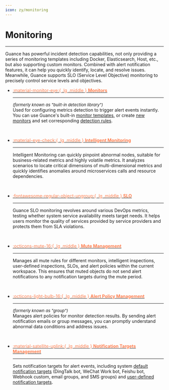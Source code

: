 ```yaml
---
icon: zy/monitoring
---
```

# Monitoring
---


Guance has powerful incident detection capabilities, not only providing a series of monitoring templates including Docker, Elasticsearch, Host, etc., but also supporting custom monitors. Combined with alert notification features, it can help you quickly identify, locate, and resolve issues. Meanwhile, Guance supports SLO (Service Level Objective) monitoring to precisely control service levels and objectives.


<div class="grid cards" markdown>

-   [<font color=coral> :material-monitor-eye:{ .lg .middle } __Monitors__</font>](./monitor/index.md)

    ---

    *<font size=2>(formerly known as "built-in detection library")</font>*    
    Used for configuring metrics detection to trigger alert events instantly. You can use Guance's built-in [monitor templates](./monitor/template.md), or create [new monitors](./monitor/index.md#rules) and set corresponding [detection rules](./monitor/index.md#detect).

    <br/>

-   [<font color=coral> :material-eye-check:{ .lg .middle } __Intelligent Monitoring__</font>](./intelligent-monitoring/index.md)

    ---

    Intelligent Monitoring can quickly pinpoint abnormal nodes, suitable for business-related metrics and highly volatile metrics. It analyzes scenarios to locate critical dimensions of multi-dimensional metrics and quickly identifies anomalies around microservices calls and resource dependencies.

    <br/>


-   [<font color=coral> :fontawesome-regular-object-ungroup:{ .lg .middle } __SLO__</font>](./slo.md)

    ---

    Guance SLO monitoring revolves around various DevOps metrics, testing whether system service availability meets target needs. It helps users monitor the quality of services provided by service providers and protects them from SLA violations.

    <br/>

-   [<font color=coral> :octicons-mute-16:{ .lg .middle } __Mute Management__</font>](./silent-management.md)

    ---

    Manages all mute rules for different monitors, intelligent inspections, user-defined inspections, SLOs, and alert policies within the current workspace. This ensures that muted objects do not send alert notifications to any notification targets during the mute period.

    <br/>

-   [<font color=coral> :octicons-light-bulb-16:{ .lg .middle } __Alert Policy Management__</font>](./alert-setting.md)

    ---

    *<font size=2>(formerly known as "group")</font>*    
    Manages alert policies for monitor detection results. By sending alert notification emails or group messages, you can promptly understand abnormal data conditions and address issues.

    <br/>

-   [<font color=coral> :material-satellite-uplink:{ .lg .middle } __Notification Targets Management__</font>](./notify-object.md)

    ---

    Sets notification targets for alert events, including system [default notification targets](./notify-object.md#default) (DingTalk bot, WeChat Work bot, Feishu bot, Webhook custom, email groups, and SMS groups) and [user-defined notification targets](./notify-object.md#custom).

    </div>